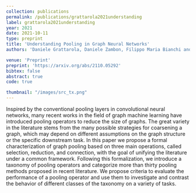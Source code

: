 ```yaml
---
collection: publications
permalink: /publications/grattarola2021understanding
label: grattarola2021understanding
year: 2021
date: 2021-10-11
type: preprint
title: 'Understanding Pooling in Graph Neural Networks'
authors: 'Daniele Grattarola, Daniele Zambon, Filippo Maria Bianchi and Cesare Alippi'

venue: 'Preprint'
preprint: 'https://arxiv.org/abs/2110.05292'
bibtex: false
abstract: true
code: true

thumbnail: "/images/src_tx.png"
---
```


Inspired by the conventional pooling layers in convolutional neural networks, many recent works in the field of graph machine learning have introduced pooling operators to reduce the size of graphs. The great variety in the literature stems from the many possible strategies for coarsening a graph, which may depend on different assumptions on the graph structure or the specific downstream task. In this paper we propose a formal characterization of graph pooling based on three main operations, called selection, reduction, and connection, with the goal of unifying the literature under a common framework. Following this formalization, we introduce a taxonomy of pooling operators and categorize more than thirty pooling methods proposed in recent literature. We propose criteria to evaluate the performance of a pooling operator and use them to investigate and contrast the behavior of different classes of the taxonomy on a variety of tasks. 
